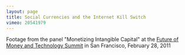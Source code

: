 ```yaml
---
layout: page
title: Social Currencies and the Internet Kill Switch
vimeo: 20541979
---
```


Footage from the panel "Monetizing Intangible Capital" at the [Future of Money and Technology Summit](/future-of-money) in San Francisco, February 28, 2011
